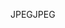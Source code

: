<span data-ttu-id="a16e4-101">JPEG</span><span class="sxs-lookup"><span data-stu-id="a16e4-101">JPEG</span></span>
